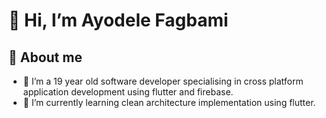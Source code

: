 # 👋 Hi, I’m Ayodele Fagbami

## 🚀 About me
- 👀 I’m a 19 year old software developer specialising in cross platform application development using flutter and firebase.
- 🌱 I’m currently learning clean architecture implementation using flutter.

<!---
ayoisstillhere/ayoisstillhere is a ✨ special ✨ repository because its `README.md` (this file) appears on your GitHub profile.
You can click the Preview link to take a look at your changes.
--->

